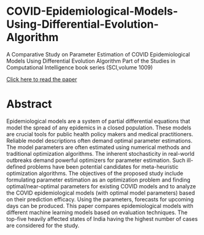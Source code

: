 # COVID-Epidemiological-Models-Using-Differential-Evolution-Algorithm
A Comparative Study on Parameter Estimation of COVID Epidemiological Models Using Differential Evolution Algorithm
Part of the Studies in Computational Intelligence book series (SCI,volume 1009)

[Click here to read the paper](https://link.springer.com/chapter/10.1007/978-981-16-8082-3_9)

# Abstract
Epidemiological models are a system of partial differential equations that model the spread of any epidemics in a closed population. These models are crucial tools for public health policy makers and medical practitioners. Reliable model descriptions often demand optimal parameter estimations. The model parameters are often estimated using numerical methods and traditional optimization algorithms. The inherent stochasticity in real-world outbreaks demand powerful optimizers for parameter estimation. Such ill-defined problems have been potential candidates for meta-heuristic optimization algorithms. The objectives of the proposed study include formulating parameter estimation as an optimization problem and finding optimal/near-optimal parameters for existing COVID models and to analyze the COVID epidemiological models (with optimal model parameters) based on their prediction efficacy. Using the parameters, forecasts for upcoming days can be produced. This paper compares epidemiological models with different machine learning models based on evaluation techniques. The top-five heavily affected states of India having the highest number of cases are considered for the study.
